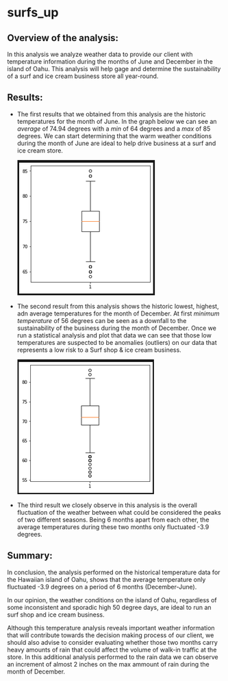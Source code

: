 # surfs_up

## Overview of the analysis: 

In this analysis we analyze weather data to provide our client with temperature information during the months of June and December in the island of Oahu. This analysis will help gage and determine the sustainability of a surf and ice cream business store all year-round.  

## Results: 

* The first results that we obtained from this analysis are the historic temperatures for the month of June. In the graph below we can see an *average* of 74.94 degrees with a *min* of 64 degrees and a *max* of 85 degrees. We can start determining that the warm weather conditions during the month of June are ideal to help drive business at a surf and ice cream store.

  ![image](https://github.com/ejyongc/surfs_up/blob/main/Screenshots/June%20Boxplot.png)

* The second result from this analysis shows the historic lowest, highest, adn average temperatures for the month of December. At first *minimum temperature* of 56 degrees can be seen as a downfall to the sustainability of the business during the month of December. Once we run a statistical analysis and plot that data we can see that those low temperatures are suspected to be anomalies (outliers) on our data that represents a low risk to a Surf shop & ice cream business. 

  ![image](https://github.com/ejyongc/surfs_up/blob/main/Screenshots/December%20Boxplot.png)

* The third result we closely observe in this analysis is the overall fluctuation of the weather between what could be considered the peaks of two different seasons. Being 6 months apart from each other, the average temperatures during these two months only fluctuated -3.9 degrees. 

## Summary: 

In conclusion, the analysis performed on the historical temperature data for the Hawaiian island of Oahu, shows that the average temperature only fluctuated -3.9 degrees on a period of 6 months (December-June). 

In our opinion, the weather conditions on the island of Oahu, regardless of some inconsistent and sporadic high 50 degree days, are ideal to run an surf shop and ice cream business. 

Although this temperature analysis reveals important weather information that will contribute towards the decision making process of our client,  we should also advise to consider evaluating whether those two months carry heavy amounts of rain that could affect the volume of walk-in traffic at the store. In this additional analysis performed to the rain data we can observe an increment of almost 2 inches on the max ammount of rain during the month of December. 

